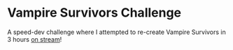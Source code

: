 # Vampire Survivors Challenge
A speed-dev challenge where I attempted to re-create Vampire Survivors in 3 hours [on stream](https://www.twitch.tv/videos/1594885734)!
